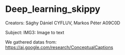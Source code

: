 # Deep_learning_skippy

Creators:
  Sághy Dániel CYFLUV,
  Markos Péter A09C0D
  
Subject:
  IMG3: Image to text
  
We gathered datas from: https://ai.google.com/research/ConceptualCaptions
